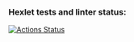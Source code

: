 ### Hexlet tests and linter status:
[![Actions Status](https://github.com/Raition/frontend-project-46/actions/workflows/hexlet-check.yml/badge.svg)](https://github.com/Raition/frontend-project-46/actions)